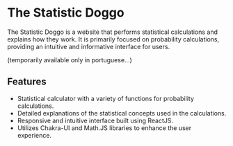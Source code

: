 # The Statistic Doggo

The Statistic Doggo is a website that performs statistical calculations and explains how they work. It is primarily focused on probability calculations, providing an intuitive and informative interface for users.

(temporarily available only in portuguese...)

## Features

- Statistical calculator with a variety of functions for probability calculations.
- Detailed explanations of the statistical concepts used in the calculations.
- Responsive and intuitive interface built using ReactJS.
- Utilizes Chakra-UI and Math.JS libraries to enhance the user experience.
